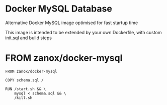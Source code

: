 Docker MySQL Database
=====================

Alternative Docker MySQL image optimised for fast startup time

This image is intended to be extended by your own Dockerfile, with custom init.sql and build steps

FROM zanox/docker-mysql
=======================

```
FROM zanox/docker-mysql

COPY schema.sql /

RUN /start.sh && \
    mysql < schema.sql && \
    /kill.sh

```
